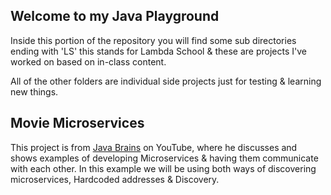 ## Welcome to my Java Playground

Inside this portion of the repository you will find some sub directories ending with 'LS' this stands for Lambda School & these are projects I've worked on based on in-class content.

All of the other folders are individual side projects just for testing & learning new things.



## Movie Microservices

This project is from [Java Brains](https://www.youtube.com/watch?v=y8IQb4ofjDo&list=PLqq-6Pq4lTTZSKAFG6aCDVDP86Qx4lNas) on YouTube, where he discusses and shows examples of developing Microservices & having them communicate with each other. In this example we will be using both ways of discovering microservices, Hardcoded addresses & Discovery.